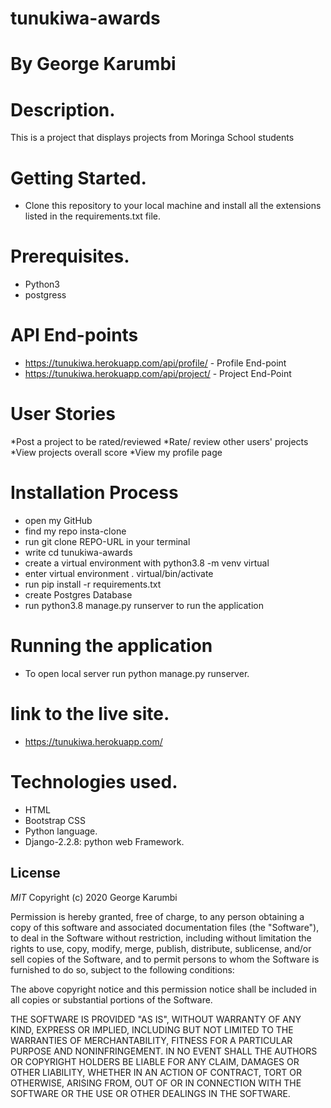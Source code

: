 # tunukiwa-awards


# By George Karumbi

# Description.
This is a project that displays projects from Moringa School students

# Getting Started.
* Clone this repository to your local machine and install all the extensions listed in the requirements.txt file.

# Prerequisites.
* Python3
* postgress

# API End-points
* https://tunukiwa.herokuapp.com/api/profile/ - Profile End-point
* https://tunukiwa.herokuapp.com/api/project/ - Project End-Point

# User Stories
  *Post a project to be rated/reviewed
  *Rate/ review other users' projects
  *View projects overall score
  *View my profile page

# Installation Process
* open my GitHub
* find my repo insta-clone
* run git clone REPO-URL in your terminal
* write cd tunukiwa-awards
* create a virtual environment with python3.8 -m venv virtual
* enter virtual environment . virtual/bin/activate
* run pip install -r requirements.txt
* create Postgres Database
* run python3.8 manage.py runserver to run the application


# Running the application
* To open local server run python manage.py runserver.

# link to the live site.

* https://tunukiwa.herokuapp.com/
# Technologies used.
* HTML
* Bootstrap CSS
* Python language.
* Django-2.2.8: python web Framework.

## License
*MIT* Copyright (c) 2020 George Karumbi

Permission is hereby granted, free of charge, to any person obtaining a copy
of this software and associated documentation files (the "Software"), to deal
in the Software without restriction, including without limitation the rights
to use, copy, modify, merge, publish, distribute, sublicense, and/or sell
copies of the Software, and to permit persons to whom the Software is
furnished to do so, subject to the following conditions:

The above copyright notice and this permission notice shall be included in all
copies or substantial portions of the Software.

THE SOFTWARE IS PROVIDED "AS IS", WITHOUT WARRANTY OF ANY KIND, EXPRESS OR
IMPLIED, INCLUDING BUT NOT LIMITED TO THE WARRANTIES OF MERCHANTABILITY,
FITNESS FOR A PARTICULAR PURPOSE AND NONINFRINGEMENT. IN NO EVENT SHALL THE
AUTHORS OR COPYRIGHT HOLDERS BE LIABLE FOR ANY CLAIM, DAMAGES OR OTHER
LIABILITY, WHETHER IN AN ACTION OF CONTRACT, TORT OR OTHERWISE, ARISING FROM,
OUT OF OR IN CONNECTION WITH THE SOFTWARE OR THE USE OR OTHER DEALINGS IN THE
SOFTWARE.

